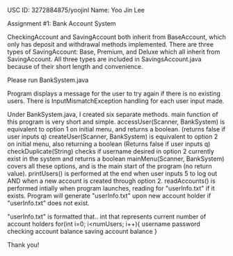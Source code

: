 USC ID: 3272884875/yoojinl
Name: Yoo Jin Lee

Assignment #1: Bank Account System

CheckingAccount and SavingAccount both inherit from BaseAccount, which only has deposit and withdrawal methods implemented.
There are three types of SavingAccount: Base, Premium, and Deluxe which all inherit from SavingAccount.
All three types are included in SavingsAccount.java because of their short length and convenience.

Please run BankSystem.java

Program displays a message for the user to try again if there is no existing users.
There is InputMismatchException handling for each user input made.

Under BankSystem.java, I created six separate methods.
main function of this program is very short and simple.
accessUser(Scanner, BankSystem) is equivalent to option 1 on initial menu, and returns a boolean. (returns false if user inputs q)
createUser(Scanner, BankSystem) is equivalent to option 2 on initial menu, also returning a boolean (Returns false if user inputs q)
checkDuplicate(String) checks if username desired in option 2 currently exist in the system and returns a boolean
mainMenu(Scanner, BankSystem) covers all these options, and is the main start of the program (no return value).
printUsers() is performed at the end when user inputs 5 to log out AND when a new account is created through option 2.
readAccounts() is performed intially when program launches, reading for "userInfo.txt" if it exists.
Program will generate "userInfo.txt" upon new account holder if "userInfo.txt" does not exist.

"userInfo.txt" is formatted that..
	int that represents current number of account holders
	for(int i=0; i<numUsers; i++){
		username
		password
		checking account balance
		saving account balance
	}

Thank you!